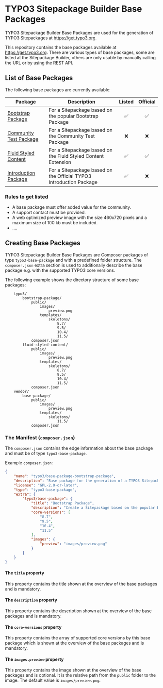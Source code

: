 # TYPO3 Sitepackage Builder Base Packages

TYPO3 Sitepackage Builder Base Packages are used for the generation of TYPO3
Sitepackages at <https://get.typo3.org>.

This repository contains the base packages available at <https://get.typo3.org>.
There are various types of base packages, some are listed at the Sitepackage Builder,
others are only usable by manually calling the URL or by using the REST API.

## List of Base Packages

The following base packages are currently available:

| Package | Description | Listed | Official |
| --- | --- | :---: | :---: |
| [Bootstrap Package](https://get.typo3.dev/wizards/sitepackage/validate/typo3/base-package-bootstrap-package) | For a Sitepackage based on the popular Bootstrap Package | ✅ | ✅ |
| [Community Test Package](https://get.typo3.dev/wizards/sitepackage/validate/typo3/base-package-community-test) | For a Sitepackage based on the Community Test Package | ❌ | ❌ |
| [Fluid Styled Content](https://get.typo3.dev/wizards/sitepackage/validate/typo3/base-package-fluid-styled-content) | For a Sitepackage based on the Fluid Styled Content Extension | ✅ | ✅ |
| [Introduction Package](https://get.typo3.dev/wizards/sitepackage/validate/typo3/base-package-introduction-package) | For a Sitepackage based on the Official TYPO3 Introduction Package | ✅ | ❌ |

### Rules to get listed

* A base package must offer added value for the community.
* A support contact must be provided.
* A web optimized preview image with the size 460x720 pixels and a maximum size
  of 100 kb must be included.
* ....

## Creating Base Packages

TYPO3 Sitepackage Builder Base Packages are Composer packages of type
`typo3-base-package` and with a predefined folder structure. The `composer.json`
extra section is used to additionally describe the base package e.g. with the
supported TYPO3 core versions.

The following example shows the directory structure of some base packages:

```text
    typo3/
        bootstrap-package/
            public/
                images/
                    preview.png
                templates/
                    skeletons/
                        8.7/
                        9.5/
                        10.4/
                        11.5/
            composer.json
        fluid-styled-content/
            public/
                images/
                    preview.png
                templates/
                    skeletons/
                        8.7/
                        9.5/
                        10.4/
                        11.5/
            composer.json
    vendor/
        base-package/
            public/
                images/
                    preview.png
                templates/
                    skeletons/
                        11.5/
            composer.json
```

### The Manifest (`composer.json`)

The `composer.json` contains the edge information about the base package and
must be of type `typo3-base-package`.

Example `composer.json`:

```json
{
    "name": "typo3/base-package-bootstrap-package",
    "description": "Base package for the generation of a TYPO3 Sitepackage based on bk2k/bootstrap-package at https://get.typo3.org.",
    "license": "GPL-2.0-or-later",
    "type": "typo3-base-package",
    "extra": {
        "typo3/base-package": {
            "title": "Bootstrap Package",
            "description": "Create a Sitepackage based on the popular Bootstrap Package.",
            "core-versions": [
                "8.7",
                "9.5",
                "10.4",
                "11.5"
            ],
            "images": {
                "preview": "images/preview.png"
            }
        }
    }
}
```

#### The `title` property

This property contains the title shown at the overview of the base packages and
is mandatory.

#### The `description` property

This property contains the description shown at the overview of the base
packages and is mandatory.

#### The `core-versions` property

This property contains the array of supported core versions by this base package
which is shown at the overview of the base packages and is mandatory.

#### The `images.preview` property

This property contains the image shown at the overview of the base packages and
is optional. It is the relative path from the `public` folder to the image. The
default value is `images/preview.png`.
